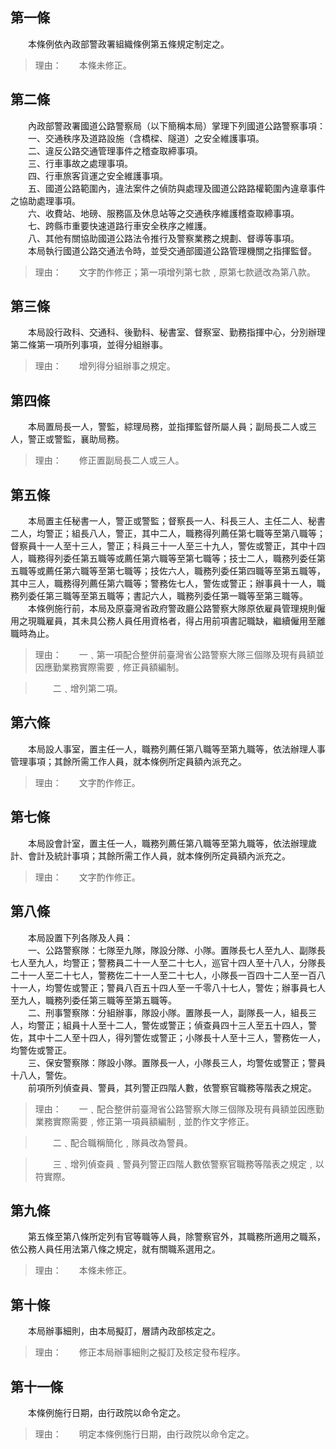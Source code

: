 第一條 
-------
　　本條例依內政部警政署組織條例第五條規定制定之。  
> 理由：　　本條未修正。



第二條 
-------
　　內政部警政署國道公路警察局（以下簡稱本局）掌理下列國道公路警察事項：  
　　一、交通秩序及道路設施（含橋樑、隧道）之安全維護事項。  
　　二、違反公路交通管理事件之稽查取締事項。  
　　三、行車事故之處理事項。  
　　四、行車旅客貨運之安全維護事項。  
　　五、國道公路範圍內，違法案件之偵防與處理及國道公路路權範圍內違章事件之協助處理事項。  
　　六、收費站、地磅、服務區及休息站等之交通秩序維護稽查取締事項。  
　　七、跨縣市重要快速道路行車安全秩序之維護。  
　　八、其他有關協助國道公路法令推行及警察業務之規劃、督導等事項。  
　　本局執行國道公路交通法令時，並受交通部國道公路管理機關之指揮監督。  
> 理由：　　文字酌作修正；第一項增列第七款﹐原第七款遞改為第八款。



第三條 
-------
　　本局設行政科、交通科、後勤科、秘書室、督察室、勤務指揮中心，分別辦理第二條第一項所列事項，並得分組辦事。  
> 理由：　　增列得分組辦事之規定。



第四條 
-------
　　本局置局長一人，警監，綜理局務，並指揮監督所屬人員；副局長二人或三人，警正或警監，襄助局務。  
> 理由：　　修正置副局長二人或三人。



第五條 
-------
　　本局置主任秘書一人，警正或警監；督察長一人、科長三人、主任二人、秘書二人，均警正；組長八人，警正，其中二人，職務得列薦任第七職等至第八職等；督察員十一人至十三人，警正；科員三十一人至三十九人，警佐或警正，其中十四人，職務得列委任第五職等或薦任第六職等至第七職等；技士二人，職務列委任第五職等或薦任第六職等至第七職等；技佐六人，職務列委任第四職等至第五職等，其中三人，職務得列薦任第六職等；警務佐七人，警佐或警正；辦事員十一人，職務列委任第三職等至第五職等；書記六人，職務列委任第一職等至第三職等。  
　　本條例施行前，本局及原臺灣省政府警政廳公路警察大隊原依雇員管理規則僱用之現職雇員，其未具公務人員任用資格者，得占用前項書記職缺，繼續僱用至離職時為止。  
> 理由：　　一﹑第一項配合整併前臺灣省公路警察大隊三個隊及現有員額並因應勤業務實際需要﹐修正員額編制。

> 　　二﹑增列第二項。



第六條 
-------
　　本局設人事室，置主任一人，職務列薦任第八職等至第九職等，依法辦理人事管理事項；其餘所需工作人員，就本條例所定員額內派充之。  
> 理由：　　文字酌作修正。



第七條 
-------
　　本局設會計室，置主任一人，職務列薦任第八職等至第九職等，依法辦理歲計、會計及統計事項；其餘所需工作人員，就本條例所定員額內派充之。  
> 理由：　　文字酌作修正。



第八條 
-------
　　本局設置下列各隊及人員：  
　　一、公路警察隊：七隊至九隊，隊設分隊、小隊。置隊長七人至九人、副隊長七人至九人，均警正；警務員二十一人至二十七人，巡官十四人至十八人，分隊長二十一人至二十七人，警務佐二十一人至二十七人，小隊長一百四十二人至一百八十一人，均警佐或警正；警員八百五十四人至一千零八十七人，警佐；辦事員七人至九人，職務列委任第三職等至第五職等。  
　　二、刑事警察隊：分組辦事，隊設小隊。置隊長一人，副隊長一人，組長三人，均警正；組員十人至十二人，警佐或警正；偵查員四十三人至五十四人，警佐，其中十二人至十四人，得列警佐或警正；小隊長十人至十三人，警務佐一人，均警佐或警正。  
　　三、保安警察隊：隊設小隊。置隊長一人，小隊長三人，均警佐或警正；警員十八人，警佐。  
　　前項所列偵查員、警員，其列警正四階人數，依警察官職務等階表之規定。  
> 理由：　　一﹑配合整併前臺灣省公路警察大隊三個隊及現有員額並因應勤業務實際需要﹐修正第一項員額編制﹐並酌作文字修正。

> 　　二﹑配合職稱簡化﹐隊員改為警員。

> 　　三﹑增列偵查員﹑警員列警正四階人數依警察官職務等階表之規定﹐以符實際。



第九條 
-------
　　第五條至第八條所定列有官等職等人員，除警察官外，其職務所適用之職系，依公務人員任用法第八條之規定，就有關職系選用之。  
> 理由：　　本條未修正。



第十條 
-------
　　本局辦事細則，由本局擬訂，層請內政部核定之。  
> 理由：　　修正本局辦事細則之擬訂及核定發布程序。



第十一條 
---------
　　本條例施行日期，由行政院以命令定之。  
> 理由：　　明定本條例施行日期，由行政院以命令定之。